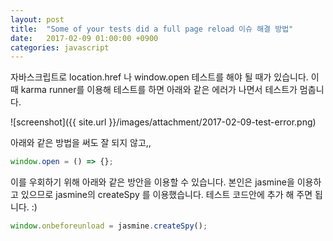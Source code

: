 ```yaml
---
layout: post
title:  "Some of your tests did a full page reload 이슈 해결 방법"
date:   2017-02-09 01:00:00 +0900
categories: javascript
---
```


자바스크립트로 location.href 나 window.open 테스트를 해야 될 때가 있습니다.
이때 karma runner를 이용해 테스트를 하면 아래와 같은 에러가 나면서 테스트가 멈춥니다.

![screenshot]({{ site.url }}/images/attachment/2017-02-09-test-error.png)


아래와 같은 방법을 써도 잘 되지 않고,,

```javascript
window.open = () => {};
```

이를 우회하기 위해 아래와 같은 방안을 이용할 수 있습니다.
본인은 jasmine을 이용하고 있으므로 jasmine의 createSpy 를 이용했습니다.
테스트 코드안에 추가 해 주면 됩니다. :)

```javascript
window.onbeforeunload = jasmine.createSpy();
```

